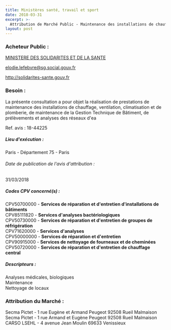 ```yaml
---
title: Ministères santé, travail et sport
date: 2018-03-31
excerpt: >-
  Attribution de Marché Public - Maintenance des installations de chauffage, ventilation, climatisation et de plomberie
layout: post
---
```


### Acheteur Public : 
<a href="/acheteur-32/siren-130016538"> MINISTERE DES SOLIDARITES ET DE LA SANTE</a><br/>



elodie.lefebvre@sg.social.gouv.fr


http://solidarites-sante.gouv.fr
### Besoin :

La présente consultation a pour objet la réalisation de prestations de maintenance des installations de chauffage, ventilation, climatisation et de plomberie, de maintenance de la Gestion Technique de Bâtiment, de prélèvements et analyses des réseaux d'ea

Ref. avis : 18-44225


##### Lieu d'exécution :

Paris - Département 75 - Paris

###### Date de publication de l'avis d'attribution : 
31/03/2018

##### Codes CPV concerné(s) :
CPV50700000 - **Services de réparation et d'entretien d'installations de bâtiments** <br/>
CPV85111820 - **Services d'analyses bactériologiques** <br/>
CPV50730000 - **Services de réparation et d'entretien de groupes de réfrigération** <br/>
CPV71620000 - **Services d'analyses** <br/>
CPV50000000 - **Services de réparation et d'entretien** <br/>
CPV90915000 - **Services de nettoyage de fourneaux et de cheminées** <br/>
CPV50720000 - **Services de réparation et d'entretien de chauffage central** <br/>

##### Descripteurs :
Analyses médicales, biologiques <br/>
Maintenance <br/>
Nettoyage de locaux <br/>

### Attribution du Marché :
Secma Pictet - 1 rue Eugène et Armand Peugeot 92508 Rueil Malmaison <br/>
Secma Pictet - 1 rue Armand et Eugène Peugeot 92508 Rueil Malmaison <br/>
CARSO LSEHL - 4 avenue Jean Moulin 69633 Venissieux <br/>
